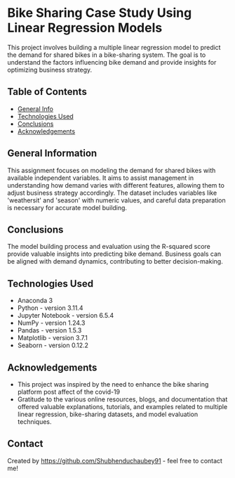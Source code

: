 # Bike Sharing Case Study Using Linear Regression Models
This project involves building a multiple linear regression model to predict the demand for shared bikes in a bike-sharing system. The goal is to understand the factors influencing bike demand and provide insights for optimizing business strategy.


## Table of Contents
* [General Info](#general-information)
* [Technologies Used](#technologies-used)
* [Conclusions](#conclusions)
* [Acknowledgements](#acknowledgements)

<!-- You can include any other section that is pertinent to your problem -->

## General Information
This assignment focuses on modeling the demand for shared bikes with available independent variables. It aims to assist management in understanding how demand varies with different features, allowing them to adjust business strategy accordingly. The dataset includes variables like 'weathersit' and 'season' with numeric values, and careful data preparation is necessary for accurate model building.



## Conclusions
The model building process and evaluation using the R-squared score provide valuable insights into predicting bike demand. Business goals can be aligned with demand dynamics, contributing to better decision-making.




## Technologies Used
- Anaconda 3
- Python - version 3.11.4
- Jupyter Notebook - version 6.5.4
- NumPy - version 1.24.3
- Pandas - version 1.5.3
- Matplotlib - version 3.7.1
- Seaborn - version 0.12.2


## Acknowledgements
- This project was inspired by the need to enhance the bike sharing platform post affect of the covid-19
- Gratitude to the various online resources, blogs, and documentation that offered valuable explanations, tutorials, and examples related to multiple linear regression, bike-sharing datasets, and model evaluation techniques. 


## Contact
Created by https://github.com/Shubhenduchaubey91 - feel free to contact me!


